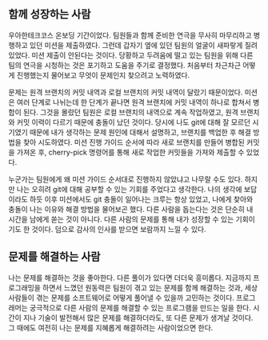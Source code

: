 ## 함께 성장하는 사람

우아한테크코스 온보딩 기간이었다. 팀원들과 함께 준비한 연극을 무사히 마무리하고 병행하고 있던 미션을 제출하였다. 그런데 갑자기 옆에 있던 팀원의 얼굴이 새파랗게 질려있었다. 미션 제출이 안된다는 것이다. 당황하고 두려움에 떨고 있는 팀원을 위해 다른 팀의 연극을 시청하는 것은 포기하고 도움을 주기로 결정했다. 처음부터 차근차근 어떻게 진행했는지 물어보고 무엇이 문제인지 찾으려고 노력하였다.

문제는 원격 브랜치의 커밋 내역과 로컬 브랜치의 커밋 내역이 달랐기 때문이었다. 미션은 여러 단계로 나뉘는데 한 단계가 끝나면 원격 브랜치에 커밋 내역이 하나로 합쳐서 병합이 된다. 그것을 몰랐던 팀원은 로컬 브랜치의 내역으로 계속 작업하였고, 원격 브랜치와 커밋 이력이 다르기 때문에 충돌이 났던 것이다. 당시에 나도 git에 대해 잘 모르던 시기였기 때문에 내가 생각하는 문제 원인에 대해서 설명하고, 브랜치를 백업한 후 해결 방법을 찾아 시도하였다. 미션 진행 가이드 순서에 따라 새로 브랜치를 만들어 병합된 커밋을 가져온 후, cherry-pick 명령어를 통해 새로 작업한 커밋들을 가져와 제출할 수 있었다.

누군가는 팀원에게 왜 미션 가이드 순서대로 진행하지 않았냐고 나무랄 수도 있다. 하지만 나는 오히려 git에 대해 공부할 수 있는 기회를 주었다고 생각한다. 나의 생각에 보답이라도 하듯 이후 미션에서도 git 충돌이 일어나는 크루는 항상 있었고, 나에게 찾아와 충돌이 나는 이유와 해결 방법을 물어보곤 했다. 다른 사람을 돕는다는 것은 단순히 내 시간을 남에게 쏟는 것이 아니다. 다른 사람의 문제를 통해 내가 성장할 수 있는 기회이기도 한 것이다. 덤으로 감사의 인사를 받으면 보람까지 느낄 수 있다.

## 문제를 해결하는 사람

나는 문제를 해결하는 것을 좋아한다. 다른 풀이가 있다면 더더욱 흥미롭다. 지금까지 프로그래밍을 하면서 느꼈던 원동력은 팀원이 겪고 있는 문제를 함께 해결하는 것과, 세상 사람들이 겪는 문제를 소프트웨어로 어떻게 풀어낼 수 있을까 고민하는 것이다. 프로그래머는 궁극적으로 다른 사람의 문제를 해결할 수 있는 프로그램을 만드는 일을 한다. 시간이 지나 기술이 발전해서 많은 문제를 해결하더라도, 또 다른 문제가 생겨날 것이다. 그 때에도 여전히 나는 문제를 지혜롭게 해결하려는 사람이었으면 한다.
